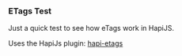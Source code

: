 ### ETags Test

Just a quick test to see how eTags work in HapiJS.

Uses the HapiJs plugin: [hapi-etags](https://github.com/mtharrison/hapi-etags)
